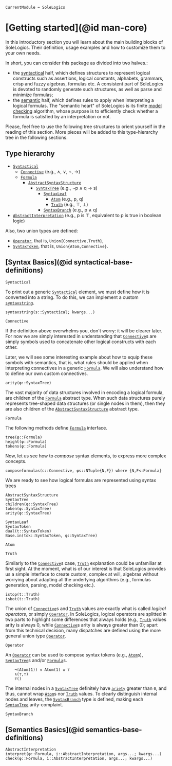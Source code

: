 ```@meta
CurrentModule = SoleLogics
```

# [Getting started](@id man-core)

In this introductory section you will learn about the main building blocks of SoleLogics. Their definition, usage examples and how to customize them to your own needs. 

In short, you can consider this package as divided into two halves.:
- the [syntactical](https://en.wikipedia.org/wiki/Syntax) half, which defines structures to represent logical constructs such as assertions, logical constants, alphabets, grammars, crisp and fuzzy algebras, formulas etc. A consistent part of SoleLogics is devoted to randomly generate such structures, as well as parse and minimize formulas;
- the [semantic](https://en.wikipedia.org/wiki/Semantics) half, which defines rules to apply when interpreting a logical formulas. The "semantic heart" of SoleLogics is its finite [model checking](https://en.wikipedia.org/wiki/Model_checking) algorithm, whose purpose is to efficiently check whether a formula is satisfied by an interpretation or not.

Please, feel free to use the following tree structures to orient yourself in the reading of this section. More pieces will be added to this type-hierarchy tree in the following sections.

## Type hierarchy
- [`Syntactical`](@ref)
    - [`Connective`](@ref)                      (e.g., ∧, ∨, ¬, →)
    - [`Formula`](@ref)
        - [`AbstractSyntaxStructure`](@ref)
            - [`SyntaxTree`](@ref)              (e.g., ¬p ∧ q → s)
                - [`SyntaxLeaf`](@ref)
                    - [`Atom`](@ref)            (e.g., p, q)
                    - [`Truth`](@ref)           (e.g., ⊤, ⊥)
                - [`SyntaxBranch`](@ref)        (e.g., p ∧ q)
- [`AbstractInterpretation`](@ref) (e.g., p is ⊤, equivalent to p is true in boolean logic)

Also, two union types are defined:
- [`Operator`](@ref), that is, `Union{Connective,Truth}`, 
- [`SyntaxToken`](@ref), that is, `Union{Atom,Connective}`.  
        
## [Syntax Basics](@id syntactical-base-definitions)

```@docs
Syntactical
```

To print out a generic [`Syntactical`](@ref) element, we must define how it is converted into a string. To do this, we can implement a custom [`syntaxstring`](@ref).

```@docs
syntaxstring(s::Syntactical; kwargs...)
```

```@docs
Connective
```

If the definition above overwhelms you, don't worry: it will be clearer later. For now we are simply interested in understanding that [`Connective`](@ref)s are simply symbols used to concatenate other logical constructs with each other. 

Later, we will see some interesting example about how to equip these symbols with semantics, that is, what rules should be applied when interpreting connectives in a generic [`Formula`](@ref). We will also understand how to define our own custom connectives.

```@docs
arity(φ::SyntaxTree)
```

The vast majority of data structures involved in encoding a logical formula, are children of the [`Formula`](@ref) abstract type. When such data structures purely represents tree-shaped data structures (or single nodes in them), then they are also children of the [`AbstractSyntaxStructure`](@ref) abstract type.

```@docs
Formula
```

The following methods define [`Formula`](@ref) interface.

```@docs
tree(φ::Formula)
height(φ::Formula)
tokens(φ::Formula)
```

Now, let us see how to *compose* syntax elements, to express more complex concepts.

```@docs
composeformulas(c::Connective, φs::NTuple{N,F}) where {N,F<:Formula}
```

We are ready to see how logical formulas are represented using syntax trees

```@docs
AbstractSyntaxStructure
SyntaxTree
children(φ::SyntaxTree)
token(φ::SyntaxTree)
arity(φ::SyntaxTree)

SyntaxLeaf
SyntaxToken
dual(t::SyntaxToken)
Base.in(tok::SyntaxToken, φ::SyntaxTree)

Atom
```

```@docs
Truth
```

Similarly to the [`Connective`](@ref)s case, [`Truth`](@ref) explanation could be unfamiliar at first sight. At the moment, what is of our interest is that SoleLogics provides us a simple interface to create custom, complex at will, algebras without worrying about adapting all the underlying algorithms (e.g., formulas generation, parsing, model checking etc.).

```@docs
istop(t::Truth)
isbot(t::Truth)
```

The union of [`Connective`](@ref)s and [`Truth`](@ref) values are exactly what is called *logical operators*, or simply [`Operator`](@ref). In SoleLogics, logical operators are splitted in two parts to highlight some differences that always holds (e.g., [`Truth`](@ref) values arity is always 0, while [`Connective`](@ref)s arity is always greater than 0); apart from this technical decision, many dispatches are defined using the more general union type [`Operator`](@ref).

```@docs
Operator
```
An [`Operator`](@ref) can be used to compose syntax tokens (e.g., [`Atom`](@ref)s), [`SyntaxTree`](@ref)s and/or [`Formula`](@ref)s.

```julia-repl
    ¬(Atom(1)) ∨ Atom(1) ∧ ⊤
    ∧(⊤,⊤)
    ⊤()
```

The internal nodes in a [`SyntaxTree`](@ref) definitely have [`ariety`](@ref) greater than `0`, and thus, cannot wrap [`Atom`](@ref)s nor [`Truth`](@ref) values. To clearly distinguish internal nodes and leaves, the [`SyntaxBranch`](@ref) type is defined, making each [`SyntaxTree`](@ref) arity-complaint.

```@docs
SyntaxBranch
```

## [Semantics Basics](@id semantics-base-definitions)
```@docs
AbstractInterpretation
interpret(φ::Formula, i::AbstractInterpretation, args...; kwargs...)
check(φ::Formula, i::AbstractInterpretation, args...; kwargs...)
```
